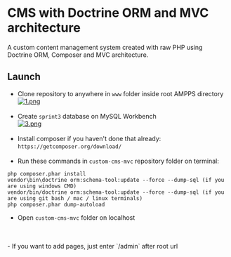# CMS with Doctrine ORM and MVC architecture

A custom content management system created with raw PHP using Doctrine ORM, Composer and MVC architecture.

## Launch

- Clone repository to anywhere in `www` folder inside root AMPPS directory  
[![1.png](https://i.postimg.cc/5Nw1Xz4d/1.png)](https://postimg.cc/1f5bTfVJ)
<br/><br/>
- Create `sprint3` database on MySQL Workbench  
[![3.png](https://i.postimg.cc/6pF1NjZd/3.png)](https://postimg.cc/sM9JYJwX)
<br/><br/>
- Install composer if you haven't done that already:  
```https://getcomposer.org/download/```
<br/><br/>
- Run these commands in `custom-cms-mvc` repository folder on terminal:  
```
php composer.phar install
vendor\bin\doctrine orm:schema-tool:update --force --dump-sql (if you are using windows CMD)
vendor/bin/doctrine orm:schema-tool:update --force --dump-sql (if you are using git bash / mac / linux terminals)
php composer.phar dump-autoload
```
- Open `custom-cms-mvc` folder on localhost 
<br/>
<br/>
- If you want to add pages, just enter `/admin` after root url

